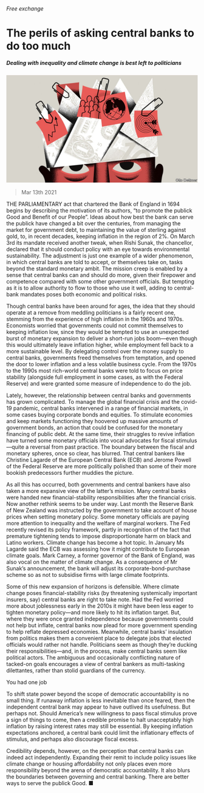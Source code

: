 ###### Free exchange

# The perils of asking central banks to do too much 

##### Dealing with inequality and climate change is best left to politicians 

![image](images/20210313_FND000_0.jpg) 

> Mar 13th 2021 


THE PARLIAMENTARY act that chartered the Bank of England in 1694 begins by describing the motivation of its authors, “to promote the publick Good and Benefit of our People”. Ideas about how best the bank can serve the publick have changed a bit over the centuries, from managing the market for government debt, to maintaining the value of sterling against gold, to, in recent decades, keeping inflation in the region of 2%. On March 3rd its mandate received another tweak, when Rishi Sunak, the chancellor, declared that it should conduct policy with an eye towards environmental sustainability. The adjustment is just one example of a wider phenomenon, in which central banks are told to accept, or themselves take on, tasks beyond the standard monetary ambit. The mission creep is enabled by a sense that central banks can and should do more, given their firepower and competence compared with some other government officials. But tempting as it is to allow authority to flow to those who use it well, adding to central-bank mandates poses both economic and political risks.


Though central banks have been around for ages, the idea that they should operate at a remove from meddling politicians is a fairly recent one, stemming from the experience of high inflation in the 1960s and 1970s. Economists worried that governments could not commit themselves to keeping inflation low, since they would be tempted to use an unexpected burst of monetary expansion to deliver a short-run jobs boom—even though this would ultimately leave inflation higher, while employment fell back to a more sustainable level. By delegating control over the money supply to central banks, governments freed themselves from temptation, and opened the door to lower inflation and a less volatile business cycle. From the 1970s to the 1990s most rich-world central banks were told to focus on price stability (alongside full employment in some cases, as with the Federal Reserve) and were granted some measure of independence to do the job. 



Lately, however, the relationship between central banks and governments has grown complicated. To manage the global financial crisis and the covid-19 pandemic, central banks intervened in a range of financial markets, in some cases buying corporate bonds and equities. To stimulate economies and keep markets functioning they hoovered up massive amounts of government bonds, an action that could be confused for the monetary financing of public debt. At the same time, their struggles to revive inflation have turned some monetary officials into vocal advocates for fiscal stimulus—quite a reversal from past practice. The boundary between the fiscal and monetary spheres, once so clear, has blurred. That central bankers like Christine Lagarde of the European Central Bank (ECB) and Jerome Powell of the Federal Reserve are more politically polished than some of their more bookish predecessors further muddies the picture.


As all this has occurred, both governments and central bankers have also taken a more expansive view of the latter’s mission. Many central banks were handed new financial-stability responsibilities after the financial crisis. Now another rethink seems to be under way. Last month the Reserve Bank of New Zealand was instructed by the government to take account of house prices when setting monetary policy. Some monetary officials are paying more attention to inequality and the welfare of marginal workers. The Fed recently revised its policy framework, partly in recognition of the fact that premature tightening tends to impose disproportionate harm on black and Latino workers. Climate change has become a hot topic. In January Ms Lagarde said the ECB was assessing how it might contribute to European climate goals. Mark Carney, a former governor of the Bank of England, was also vocal on the matter of climate change. As a consequence of Mr Sunak’s announcement, the bank will adjust its corporate-bond-purchase scheme so as not to subsidise firms with large climate footprints.


Some of this new expansion of horizons is defensible. Where climate change poses financial-stability risks (by threatening systemically important insurers, say) central banks are right to take note. Had the Fed worried more about joblessness early in the 2010s it might have been less eager to tighten monetary policy—and more likely to hit its inflation target. But, where they were once granted independence because governments could not help but inflate, central banks now plead for more government spending to help reflate depressed economies. Meanwhile, central banks’ insulation from politics makes them a convenient place to delegate jobs that elected officials would rather not handle. Politicians seem as though they’re ducking their responsibilities—and, in the process, make central banks seem like political actors. The ambiguous and occasionally conflicting nature of tacked-on goals encourages a view of central bankers as multi-tasking dilettantes, rather than stolid guardians of the currency.

You had one job


To shift state power beyond the scope of democratic accountability is no small thing. If runaway inflation is less inevitable than once feared, then the independent central bank may appear to have outlived its usefulness. But perhaps not. Should America’s new willingness to pass fiscal stimulus prove a sign of things to come, then a credible promise to halt unacceptably high inflation by raising interest rates may still be essential. By keeping inflation expectations anchored, a central bank could limit the inflationary effects of stimulus, and perhaps also discourage fiscal excess. 


Credibility depends, however, on the perception that central banks can indeed act independently. Expanding their remit to include policy issues like climate change or housing affordability not only places even more responsibility beyond the arena of democratic accountability. It also blurs the boundaries between governing and central banking. There are better ways to serve the publick Good. ■

